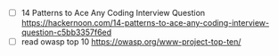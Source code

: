 
- [ ] 14 Patterns to Ace Any Coding Interview Question https://hackernoon.com/14-patterns-to-ace-any-coding-interview-question-c5bb3357f6ed
- [ ] read owasp top 10 https://owasp.org/www-project-top-ten/